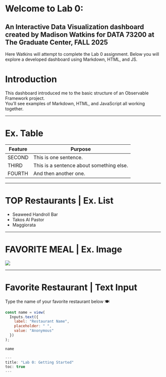 
# Welcome to Lab 0: 
## An Interactive Data Visualization dashboard created by Madison Watkins for DATA 73200 at The Graduate Center, FALL 2025

Here Watkins will attempt to complete the Lab 0 assignment. Below you will explore a developed dashboard using Markdown, HTML, and JS.

# Introduction
This dashboard introduced me to the basic structure of an Observable Framework project.  
You’ll see examples of Markdown, HTML, and JavaScript all working together.

---

# Ex. Table
<table>
  <thead>
    <tr>
      <th>Feature</th>
      <th>Purpose</th>
    </tr>
  </thead>
  <tbody>
    <tr>
      <td>SECOND</td>
      <td>This is one sentence.</td>
    </tr>
    <tr>
      <td>THIRD</td>
      <td>This is a sentence about something else.</td>
    </tr>
    <tr>
      <td>FOURTH</td>
      <td>And then another one.</td>
    </tr>
  </tbody>
</table>

---

# TOP Restaurants | Ex. List
<ul>
  <li>Seaweed Handroll Bar</li>
  <li>Takos Al Pastor</li>
  <li>Maggiorata</li>
</ul>

---

# FAVORITE MEAL | Ex. Image
<img src="https://static.spotapps.co/spots/52/1ef0dac8544455b64a5638ad44218e/full"  />

---

# Favorite Restaurant | Text Input

Type the name of your favorite restaurant below 🍽️

```js
const name = view(
  Inputs.text({
    label: "Restaurant Name",
    placeholder: " ",
    value: "Anonymous"
  })
);

name

---
title: "Lab 0: Getting Started"
toc: true
---
